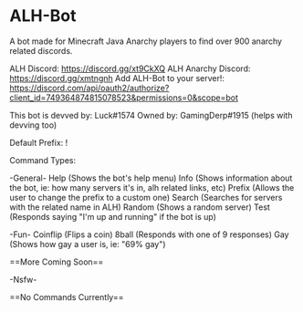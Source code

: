 # ALH-Bot
A bot made for Minecraft Java Anarchy players to find over 900 anarchy related discords.

ALH Discord: https://discord.gg/xt9CkXQ
ALH Anarchy Discord: https://discord.gg/xmtngnh
Add ALH-Bot to your server!: https://discord.com/api/oauth2/authorize?client_id=749364874815078523&permissions=0&scope=bot

This bot is devved by: Luck#1574
Owned by: GamingDerp#1915 (helps with devving too)

Default Prefix: !

Command Types:

-General-
  Help (Shows the bot's help menu)
  Info (Shows information about the bot, ie: how many servers it's in, alh related links, etc)
  Prefix (Allows the user to change the prefix to a custom one)
  Search (Searches for servers with the related name in ALH)
  Random (Shows a random server)
  Test (Responds saying "I'm up and running" if the bot is up)

-Fun-
  Coinflip (Flips a coin)
  8ball (Responds with one of 9 responses)
  Gay (Shows how gay a user is, ie: "69% gay")
  
  ==More Coming Soon==
  
-Nsfw-

==No Commands Currently==
